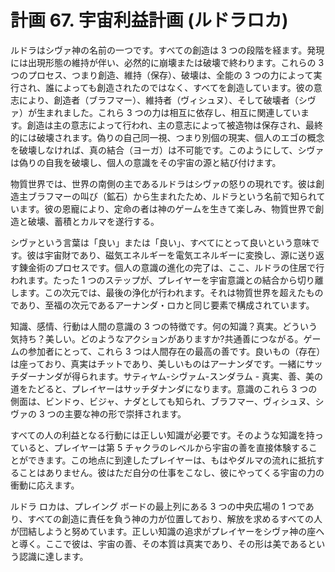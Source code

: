 # 計画 67. 宇宙利益計画 (ルドラロカ)

ルドラはシヴァ神の名前の一つです。すべての創造は 3 つの段階を経ます。発現には出現形態の維持が伴い、必然的に崩壊または破壊で終わります。これらの 3 つのプロセス、つまり創造、維持（保存）、破壊は、全能の 3 つの力によって実行され、誰によっても創造されたのではなく、すべてを創造しています。彼の意志により、創造者（ブラフマー）、維持者（ヴィシュヌ）、そして破壊者（シヴァ）が生まれました。これら 3 つの力は相互に依存し、相互に関連しています。創造は主の意志によって行われ、主の意志によって被造物は保存され、最終的には破壊されます。偽りの自己同一視、つまり別個の現実、個人のエゴの概念を破壊しなければ、真の結合（ヨーガ）は不可能です。このようにして、シヴァは偽りの自我を破壊し、個人の意識をその宇宙の源と結び付けます。

物質世界では、世界の南側の主であるルドラはシヴァの怒りの現れです。彼は創造主ブラフマーの叫び（鉱石）から生まれたため、ルドラという名前で知られています。彼の恩寵により、定命の者は神のゲームを生きて楽しみ、物質世界で創造と破壊、蓄積とカルマを遂行する。

シヴァという言葉は「良い」または「良い」、すべてにとって良いという意味です。彼は宇宙財であり、磁気エネルギーを電気エネルギーに変換し、源に送り返す錬金術のプロセスです。個人の意識の進化の完了は、ここ、ルドラの住居で行われます。たった 1 つのステップが、プレイヤーを宇宙意識との結合から切り離します。この次元では、最後の浄化が行われます。それは物質世界を超えたものであり、至福の次元であるアーナンダ・ロカと同じ要素で構成されています。

知識、感情、行動は人間の意識の 3 つの特徴です。何の知識？真実。どういう気持ち？美しい。どのようなアクションがありますか?共通善につながる。ゲームの参加者にとって、これら 3 つは人間存在の最高の善です。良いもの（存在）は座っており、真実はチットであり、美しいものはアーナンダです。一緒にサッチダーナンダが得られます。サティヤム-シヴァム-スンダラム - 真実、善、美の道をたどると、プレイヤーはサッチダナンダになります。意識のこれら 3 つの側面は、ビンドゥ、ビジャ、ナダとしても知られ、ブラフマー、ヴィシュヌ、シヴァの 3 つの主要な神の形で崇拝されます。

すべての人の利益となる行動には正しい知識が必要です。そのような知識を持っていると、プレイヤーは第 5 チャクラのレベルから宇宙の善を直接体験することができます。この地点に到達したプレイヤーは、もはやダルマの流れに抵抗することはありません。彼はただ自分の仕事をこなし、彼にやってくる宇宙の力の衝動に応えます。

ルドラ ロカは、プレイング ボードの最上列にある 3 つの中央広場の 1 つであり、すべての創造に責任を負う神の力が位置しており、解放を求めるすべての人が団結しようと努めています。正しい知識の追求がプレイヤーをシヴァ神の座へと導く。ここで彼は、宇宙の善、その本質は真実であり、その形は美であるという認識に達します。
